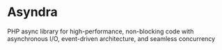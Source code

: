# Asyndra
PHP async library for high-performance, non-blocking code with asynchronous I/O, event-driven architecture, and seamless concurrency
